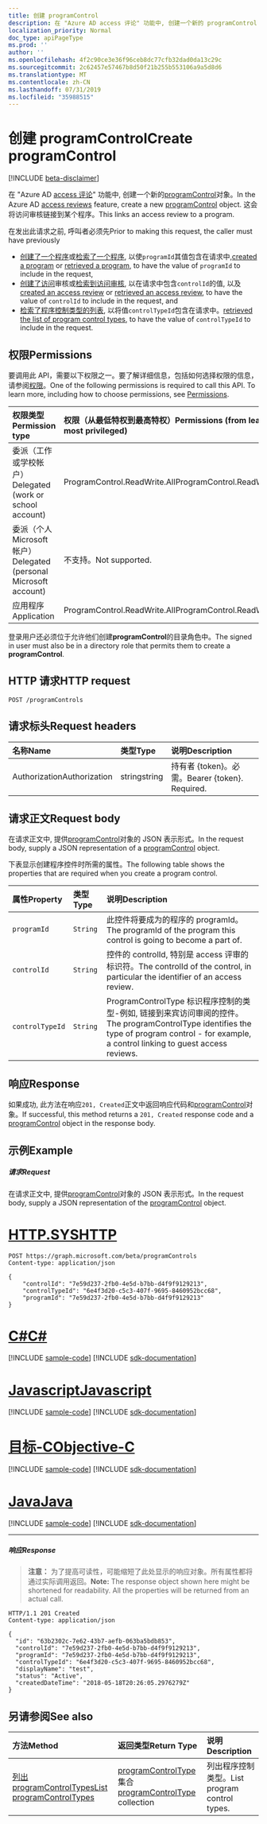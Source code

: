 ```yaml
---
title: 创建 programControl
description: 在 "Azure AD access 评论" 功能中, 创建一个新的 programControl 对象。  这会将访问审核链接到某个程序。
localization_priority: Normal
doc_type: apiPageType
ms.prod: ''
author: ''
ms.openlocfilehash: 4f2c90ce3e36f96ceb8dc77cfb32dad0da13c29c
ms.sourcegitcommit: 2c62457e57467b8d50f21b255b553106a9a5d8d6
ms.translationtype: MT
ms.contentlocale: zh-CN
ms.lasthandoff: 07/31/2019
ms.locfileid: "35988515"
---
```

# <a name="create-programcontrol"></a><span data-ttu-id="c5ac7-104">创建 programControl</span><span class="sxs-lookup"><span data-stu-id="c5ac7-104">Create programControl</span></span>

[!INCLUDE [beta-disclaimer](../../includes/beta-disclaimer.md)]

<span data-ttu-id="c5ac7-105">在 "Azure AD [access 评论](../resources/accessreviews-root.md)" 功能中, 创建一个新的[programControl](../resources/programcontrol.md)对象。</span><span class="sxs-lookup"><span data-stu-id="c5ac7-105">In the Azure AD [access reviews](../resources/accessreviews-root.md) feature, create a new [programControl](../resources/programcontrol.md) object.</span></span>  <span data-ttu-id="c5ac7-106">这会将访问审核链接到某个程序。</span><span class="sxs-lookup"><span data-stu-id="c5ac7-106">This links an access review to a program.</span></span>

<span data-ttu-id="c5ac7-107">在发出此请求之前, 呼叫者必须先</span><span class="sxs-lookup"><span data-stu-id="c5ac7-107">Prior to making this request, the caller must have previously</span></span>

- <span data-ttu-id="c5ac7-108">[创建了一个程序](program-create.md)或[检索了一个程序](program-list.md), 以使`programId`其值包含在请求中,</span><span class="sxs-lookup"><span data-stu-id="c5ac7-108">[created a program](program-create.md) or [retrieved a program](program-list.md), to have the value of `programId` to include in the request,</span></span>
- <span data-ttu-id="c5ac7-109">[创建了访问](accessreview-create.md)审核或[检索到访问审核](accessreview-get.md), 以在请求中包含`controlId`的值, 以及</span><span class="sxs-lookup"><span data-stu-id="c5ac7-109">[created an access review](accessreview-create.md) or [retrieved an access review](accessreview-get.md), to have the value of `controlId` to include in the request, and</span></span>
- <span data-ttu-id="c5ac7-110">[检索了程序控制类型的列表](programcontroltype-list.md), 以将值`controlTypeId`包含在请求中。</span><span class="sxs-lookup"><span data-stu-id="c5ac7-110">[retrieved the list of program control types](programcontroltype-list.md), to have the value of `controlTypeId` to include in the request.</span></span>


## <a name="permissions"></a><span data-ttu-id="c5ac7-111">权限</span><span class="sxs-lookup"><span data-stu-id="c5ac7-111">Permissions</span></span>
<span data-ttu-id="c5ac7-p103">要调用此 API，需要以下权限之一。要了解详细信息，包括如何选择权限的信息，请参阅[权限](/graph/permissions-reference)。</span><span class="sxs-lookup"><span data-stu-id="c5ac7-p103">One of the following permissions is required to call this API. To learn more, including how to choose permissions, see [Permissions](/graph/permissions-reference).</span></span>

|<span data-ttu-id="c5ac7-114">权限类型</span><span class="sxs-lookup"><span data-stu-id="c5ac7-114">Permission type</span></span>                        | <span data-ttu-id="c5ac7-115">权限（从最低特权到最高特权）</span><span class="sxs-lookup"><span data-stu-id="c5ac7-115">Permissions (from least to most privileged)</span></span>              |
|:--------------------------------------|:---------------------------------------------------------|
|<span data-ttu-id="c5ac7-116">委派（工作或学校帐户）</span><span class="sxs-lookup"><span data-stu-id="c5ac7-116">Delegated (work or school account)</span></span>     | <span data-ttu-id="c5ac7-117">ProgramControl.ReadWrite.All</span><span class="sxs-lookup"><span data-stu-id="c5ac7-117">ProgramControl.ReadWrite.All</span></span>  |
|<span data-ttu-id="c5ac7-118">委派（个人 Microsoft 帐户）</span><span class="sxs-lookup"><span data-stu-id="c5ac7-118">Delegated (personal Microsoft account)</span></span> | <span data-ttu-id="c5ac7-119">不支持。</span><span class="sxs-lookup"><span data-stu-id="c5ac7-119">Not supported.</span></span> |
|<span data-ttu-id="c5ac7-120">应用程序</span><span class="sxs-lookup"><span data-stu-id="c5ac7-120">Application</span></span>                            |  <span data-ttu-id="c5ac7-121">ProgramControl.ReadWrite.All</span><span class="sxs-lookup"><span data-stu-id="c5ac7-121">ProgramControl.ReadWrite.All</span></span>  |

<span data-ttu-id="c5ac7-122">登录用户还必须位于允许他们创建**programControl**的目录角色中。</span><span class="sxs-lookup"><span data-stu-id="c5ac7-122">The signed in user must also be in a directory role that permits them to create a **programControl**.</span></span> 

## <a name="http-request"></a><span data-ttu-id="c5ac7-123">HTTP 请求</span><span class="sxs-lookup"><span data-stu-id="c5ac7-123">HTTP request</span></span>
<!-- { "blockType": "ignored" } -->
```http
POST /programControls
```
## <a name="request-headers"></a><span data-ttu-id="c5ac7-124">请求标头</span><span class="sxs-lookup"><span data-stu-id="c5ac7-124">Request headers</span></span>
| <span data-ttu-id="c5ac7-125">名称</span><span class="sxs-lookup"><span data-stu-id="c5ac7-125">Name</span></span>         | <span data-ttu-id="c5ac7-126">类型</span><span class="sxs-lookup"><span data-stu-id="c5ac7-126">Type</span></span>        | <span data-ttu-id="c5ac7-127">说明</span><span class="sxs-lookup"><span data-stu-id="c5ac7-127">Description</span></span> |
|:-------------|:------------|:------------|
| <span data-ttu-id="c5ac7-128">Authorization</span><span class="sxs-lookup"><span data-stu-id="c5ac7-128">Authorization</span></span> | <span data-ttu-id="c5ac7-129">string</span><span class="sxs-lookup"><span data-stu-id="c5ac7-129">string</span></span> | <span data-ttu-id="c5ac7-p104">持有者 \{token\}。必需。</span><span class="sxs-lookup"><span data-stu-id="c5ac7-p104">Bearer \{token\}. Required.</span></span> |

## <a name="request-body"></a><span data-ttu-id="c5ac7-132">请求正文</span><span class="sxs-lookup"><span data-stu-id="c5ac7-132">Request body</span></span>
<span data-ttu-id="c5ac7-133">在请求正文中, 提供[programControl](../resources/programcontrol.md)对象的 JSON 表示形式。</span><span class="sxs-lookup"><span data-stu-id="c5ac7-133">In the request body, supply a JSON representation of a [programControl](../resources/programcontrol.md) object.</span></span>

<span data-ttu-id="c5ac7-134">下表显示创建程序控件时所需的属性。</span><span class="sxs-lookup"><span data-stu-id="c5ac7-134">The following table shows the properties that are required when you create a program control.</span></span>

| <span data-ttu-id="c5ac7-135">属性</span><span class="sxs-lookup"><span data-stu-id="c5ac7-135">Property</span></span>     | <span data-ttu-id="c5ac7-136">类型</span><span class="sxs-lookup"><span data-stu-id="c5ac7-136">Type</span></span>        | <span data-ttu-id="c5ac7-137">说明</span><span class="sxs-lookup"><span data-stu-id="c5ac7-137">Description</span></span> |
|:-------------|:------------|:------------|
| `programId`              |`String`                | <span data-ttu-id="c5ac7-138">此控件将要成为的程序的 programId。</span><span class="sxs-lookup"><span data-stu-id="c5ac7-138">The programId of the program this control is going to become a part of.</span></span>                             |
| `controlId`              |`String`                | <span data-ttu-id="c5ac7-139">控件的 controlId, 特别是 access 评审的标识符。</span><span class="sxs-lookup"><span data-stu-id="c5ac7-139">The controlId of the control, in particular the identifier of an access review.</span></span>                                                |
| `controlTypeId`          |`String`                | <span data-ttu-id="c5ac7-140">ProgramControlType 标识程序控制的类型-例如, 链接到来宾访问审阅的控件。</span><span class="sxs-lookup"><span data-stu-id="c5ac7-140">The programControlType identifies the type of program control - for example, a control linking to guest access reviews.</span></span> |

## <a name="response"></a><span data-ttu-id="c5ac7-141">响应</span><span class="sxs-lookup"><span data-stu-id="c5ac7-141">Response</span></span>
<span data-ttu-id="c5ac7-142">如果成功, 此方法在响应`201, Created`正文中返回响应代码和[programControl](../resources/programcontrol.md)对象。</span><span class="sxs-lookup"><span data-stu-id="c5ac7-142">If successful, this method returns a `201, Created` response code and a [programControl](../resources/programcontrol.md) object in the response body.</span></span>


## <a name="example"></a><span data-ttu-id="c5ac7-143">示例</span><span class="sxs-lookup"><span data-stu-id="c5ac7-143">Example</span></span>
##### <a name="request"></a><span data-ttu-id="c5ac7-144">请求</span><span class="sxs-lookup"><span data-stu-id="c5ac7-144">Request</span></span>
<span data-ttu-id="c5ac7-145">在请求正文中, 提供[programControl](../resources/programcontrol.md)对象的 JSON 表示形式。</span><span class="sxs-lookup"><span data-stu-id="c5ac7-145">In the request body, supply a JSON representation of the [programControl](../resources/programcontrol.md) object.</span></span>


# <a name="httptabhttp"></a>[<span data-ttu-id="c5ac7-146">HTTP.SYS</span><span class="sxs-lookup"><span data-stu-id="c5ac7-146">HTTP</span></span>](#tab/http)
<!-- {
  "blockType": "request",
  "name": "create_programControl_from_programControls"
}-->
```http
POST https://graph.microsoft.com/beta/programControls
Content-type: application/json

{
    "controlId": "7e59d237-2fb0-4e5d-b7bb-d4f9f9129213",
    "controlTypeId": "6e4f3d20-c5c3-407f-9695-8460952bcc68",
    "programId": "7e59d237-2fb0-4e5d-b7bb-d4f9f9129213"
}
```
# <a name="ctabcsharp"></a>[<span data-ttu-id="c5ac7-147">C#</span><span class="sxs-lookup"><span data-stu-id="c5ac7-147">C#</span></span>](#tab/csharp)
[!INCLUDE [sample-code](../includes/snippets/csharp/create-programcontrol-from-programcontrols-csharp-snippets.md)]
[!INCLUDE [sdk-documentation](../includes/snippets/snippets-sdk-documentation-link.md)]

# <a name="javascripttabjavascript"></a>[<span data-ttu-id="c5ac7-148">Javascript</span><span class="sxs-lookup"><span data-stu-id="c5ac7-148">Javascript</span></span>](#tab/javascript)
[!INCLUDE [sample-code](../includes/snippets/javascript/create-programcontrol-from-programcontrols-javascript-snippets.md)]
[!INCLUDE [sdk-documentation](../includes/snippets/snippets-sdk-documentation-link.md)]

# <a name="objective-ctabobjc"></a>[<span data-ttu-id="c5ac7-149">目标-C</span><span class="sxs-lookup"><span data-stu-id="c5ac7-149">Objective-C</span></span>](#tab/objc)
[!INCLUDE [sample-code](../includes/snippets/objc/create-programcontrol-from-programcontrols-objc-snippets.md)]
[!INCLUDE [sdk-documentation](../includes/snippets/snippets-sdk-documentation-link.md)]

# <a name="javatabjava"></a>[<span data-ttu-id="c5ac7-150">Java</span><span class="sxs-lookup"><span data-stu-id="c5ac7-150">Java</span></span>](#tab/java)
[!INCLUDE [sample-code](../includes/snippets/java/create-programcontrol-from-programcontrols-java-snippets.md)]
[!INCLUDE [sdk-documentation](../includes/snippets/snippets-sdk-documentation-link.md)]

---


##### <a name="response"></a><span data-ttu-id="c5ac7-151">响应</span><span class="sxs-lookup"><span data-stu-id="c5ac7-151">Response</span></span>
><span data-ttu-id="c5ac7-p105">**注意：** 为了提高可读性，可能缩短了此处显示的响应对象。所有属性都将通过实际调用返回。</span><span class="sxs-lookup"><span data-stu-id="c5ac7-p105">**Note:** The response object shown here might be shortened for readability. All the properties will be returned from an actual call.</span></span>
<!-- {
  "blockType": "response",
  "truncated": true,
  "@odata.type": "microsoft.graph.programControl"
} -->
```http
HTTP/1.1 201 Created
Content-type: application/json

{
  "id": "63b2302c-7e62-43b7-aefb-063ba5bdb853",
  "controlId": "7e59d237-2fb0-4e5d-b7bb-d4f9f9129213",
  "programId": "7e59d237-2fb0-4e5d-b7bb-d4f9f9129213",
  "controlTypeId": "6e4f3d20-c5c3-407f-9695-8460952bcc68",
  "displayName": "test",
  "status": "Active",
  "createdDateTime": "2018-05-18T20:26:05.2976279Z"
}
```

## <a name="see-also"></a><span data-ttu-id="c5ac7-154">另请参阅</span><span class="sxs-lookup"><span data-stu-id="c5ac7-154">See also</span></span>

| <span data-ttu-id="c5ac7-155">方法</span><span class="sxs-lookup"><span data-stu-id="c5ac7-155">Method</span></span>           | <span data-ttu-id="c5ac7-156">返回类型</span><span class="sxs-lookup"><span data-stu-id="c5ac7-156">Return Type</span></span>    |<span data-ttu-id="c5ac7-157">说明</span><span class="sxs-lookup"><span data-stu-id="c5ac7-157">Description</span></span>|
|:---------------|:--------|:----------|
|[<span data-ttu-id="c5ac7-158">列出 programControlTypes</span><span class="sxs-lookup"><span data-stu-id="c5ac7-158">List programControlTypes</span></span>](../api/programcontroltype-list.md) | <span data-ttu-id="c5ac7-159">[programControlType](../resources/programcontroltype.md)集合</span><span class="sxs-lookup"><span data-stu-id="c5ac7-159">[programControlType](../resources/programcontroltype.md) collection</span></span>| <span data-ttu-id="c5ac7-160">列出程序控制类型。</span><span class="sxs-lookup"><span data-stu-id="c5ac7-160">List program control types.</span></span> |


<!--
{
  "type": "#page.annotation",
  "description": "Create programControl",
  "keywords": "",
  "section": "documentation",
  "tocPath": "",
  "suppressions": [
  ]
}
-->
